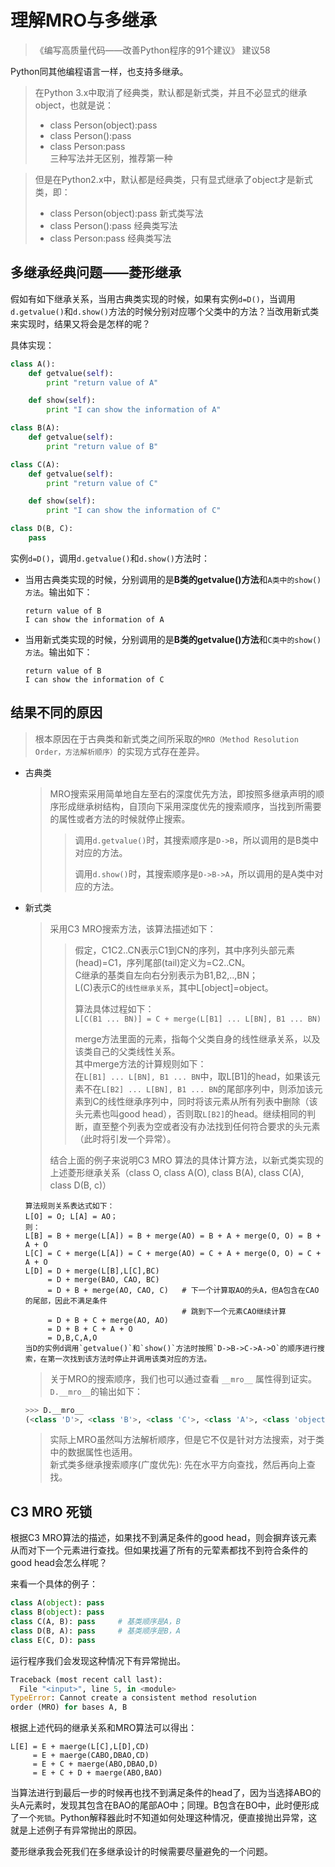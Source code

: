 # 理解MRO与多继承
> 《编写高质量代码——改善Python程序的91个建议》 建议58

Python同其他编程语言一样，也支持多继承。
> 在Python 3.x中取消了经典类，默认都是新式类，并且不必显式的继承object，也就是说：  
> - class Person(object):pass  
> - class Person():pass  
> - class Person:pass    
  三种写法并无区别，推荐第一种

> 但是在Python2.x中，默认都是经典类，只有显式继承了object才是新式类，即：
> - class Person(object):pass 新式类写法
> - class Person():pass 经典类写法
> - class Person:pass 经典类写法

## 多继承经典问题——菱形继承
假如有如下继承关系，当用古典类实现的时候，如果有实例`d=D()`，当调用`d.getvalue()`和`d.show()`方法的时候分别对应哪个父类中的方法？当改用新式类来实现时，结果又将会是怎样的呢？

具体实现：
```python
class A():
    def getvalue(self):
        print "return value of A"

    def show(self):
        print "I can show the information of A"

class B(A):
    def getvalue(self):
        print "return value of B"

class C(A):
    def getvalue(self):
        print "return value of C"

    def show(self):
        print "I can show the information of C"

class D(B, C):
    pass

```
实例`d=D()`，调用`d.getvalue()`和`d.show()`方法时：
- 当用古典类实现的时候，分别调用的是**B类的getvalue()方法**和`A类中的show()方法`。输出如下：
    ```
    return value of B
    I can show the information of A
    ```
- 当用新式类实现的时候，分别调用的是**B类的getvalue()方法**和`C类中的show()方法`。输出如下：
    ```
    return value of B
    I can show the information of C
    ```

## 结果不同的原因
> 根本原因在于古典类和新式类之间所采取的`MRO（Method Resolution Order，方法解析顺序）`的实现方式存在差异。

- 古典类  
  > MRO搜索采用简单地自左至右的深度优先方法，即按照多继承声明的顺序形成继承树结构，自顶向下采用深度优先的搜索顺序，当找到所需要的属性或者方法的时候就停止搜索。
  >> 调用`d.getvalue()`时，其搜索顺序是`D->B`，所以调用的是B类中对应的方法。
  >> 
  >> 调用`d.show()`时，其搜索顺序是`D->B->A`，所以调用的是A类中对应的方法。
- 新式类
  > 采用C3 MRO搜索方法，该算法描述如下：
  >> 假定，C1C2..CN表示C1到CN的序列，其中序列头部元素(head)=C1，序列尾部(tail)定义为=C2..CN。  
  C继承的基类自左向右分别表示为B1,B2,..,BN；  
  L(C)表示C的`线性继承关系`，其中L[object]=object。  
  >>    
  >> 算法具体过程如下：  
  `L[C(B1 ... BN)] = C + merge(L[B1] ... L[BN], B1 ... BN)`   
  >> 
  >> merge方法里面的元素，指每个父类自身的线性继承关系，以及该类自己的父类线性关系。  
  >> 其中merge方法的计算规则如下：   
  在`L[B1] ... L[BN], B1 ... BN`中，取L[B1]的head，如果该元素不在`L[B2] ... L[BN], B1 ... BN`的尾部序列中，则添加该元素到C的线性继承序列中，同时将该元素从所有列表中删除（该头元素也叫good head），否则取`L[B2]`的head。继续相同的判断，直至整个列表为空或者没有办法找到任何符合要求的头元素（此时将引发一个异常）。  
  >
  > 结合上面的例子来说明C3 MRO 算法的具体计算方法，以新式类实现的上述菱形继承关系（class O, class A(O), class B(A), class C(A), class D(B, c)）
  ```
  算法规则关系表达式如下：
  L[O] = O; L[A] = AO；
  则：
  L[B] = B + merge(L[A]) = B + merge(AO) = B + A + merge(O, O) = B + A + O
  L[C] = C + merge(L[A]) = C + merge(AO) = C + A + merge(O, O) = C + A + O
  L[D] = D + merge(L[B],L[C],BC)
       = D + merge(BAO, CAO, BC)
       = D + B + merge(AO, CAO, C)   # 下一个计算取AO的头A，但A包含在CAO的尾部，因此不满足条件
                                     # 跳到下一个元素CAO继续计算
       = D + B + C + merge(AO, AO)
       = D + B + C + A + O
       = D,B,C,A,O
  当D的实例d调用`getvalue()`和`show()`方法时按照`D->B->C->A->O`的顺序进行搜索，在第一次找到该方法时停止并调用该类对应的方法。
  ```
  > 关于MRO的搜索顺序，我们也可以通过查看 `__mro__` 属性得到证实。`D.__mro__`的输出如下：
    ```python
    >>> D.__mro__
    (<class 'D'>, <class 'B'>, <class 'C'>, <class 'A'>, <class 'object'>)
    ```
  > 实际上MRO虽然叫方法解析顺序，但是它不仅是针对方法搜索，对于类中的数据属性也适用。  
  新式类多继承搜索顺序(广度优先): 先在水平方向查找，然后再向上查找。

## C3 MRO 死锁

根据C3 MRO算法的描述，如果找不到满足条件的good head，则会摒弃该元素从而对下一个元素进行查找。但如果找遍了所有的元荤素都找不到符合条件的good head会怎么样呢？
 
来看一个具体的例子：
```python
class A(object): pass
class B(object): pass
class C(A, B): pass     # 基类顺序是A，B
class D(B, A): pass     # 基类顺序是B，A
class E(C, D): pass
```  
运行程序我们会发现这种情况下有异常抛出。
```python
Traceback (most recent call last):
  File "<input>", line 5, in <module>
TypeError: Cannot create a consistent method resolution
order (MRO) for bases A, B
```
根据上述代码的继承关系和MRO算法可以得出：
```
L[E] = E + maerge(L[C],L[D],CD)
     = E + maerge(CABO,DBAO,CD)
     = E + C + maerge(ABO,DBAO,D)
     = E + C + D + maerge(ABO,BAO)
```
当算法进行到最后一步的时候再也找不到满足条件的head了，因为当选择ABO的头A元素时，发现其包含在BAO的尾部AO中；同理。B包含在BO中，此时便形成了一个`死锁`。Python解释器此时不知道如何处理这种情况，便直接抛出异常，这就是上述例子有异常抛出的原因。

菱形继承我会死我们在多继承设计的时候需要尽量避免的一个问题。

